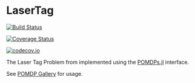 # LaserTag

[![Build Status](https://travis-ci.org/zsunberg/LaserTag.jl.svg?branch=master)](https://travis-ci.org/zsunberg/LaserTag.jl)

[![Coverage Status](https://coveralls.io/repos/zsunberg/LaserTag.jl/badge.svg?branch=master&service=github)](https://coveralls.io/github/zsunberg/LaserTag.jl?branch=master)

[![codecov.io](http://codecov.io/github/zsunberg/LaserTag.jl/coverage.svg?branch=master)](http://codecov.io/github/zsunberg/LaserTag.jl?branch=master)

The Laser Tag Problem from implemented using the [POMDPs.jl](https://github.com/JuliaPOMDP/POMDPs.jl) interface.

See [POMDP Gallery](https://github.com/JuliaPOMDP/POMDPGallery.jl#lasertag) for usage.
